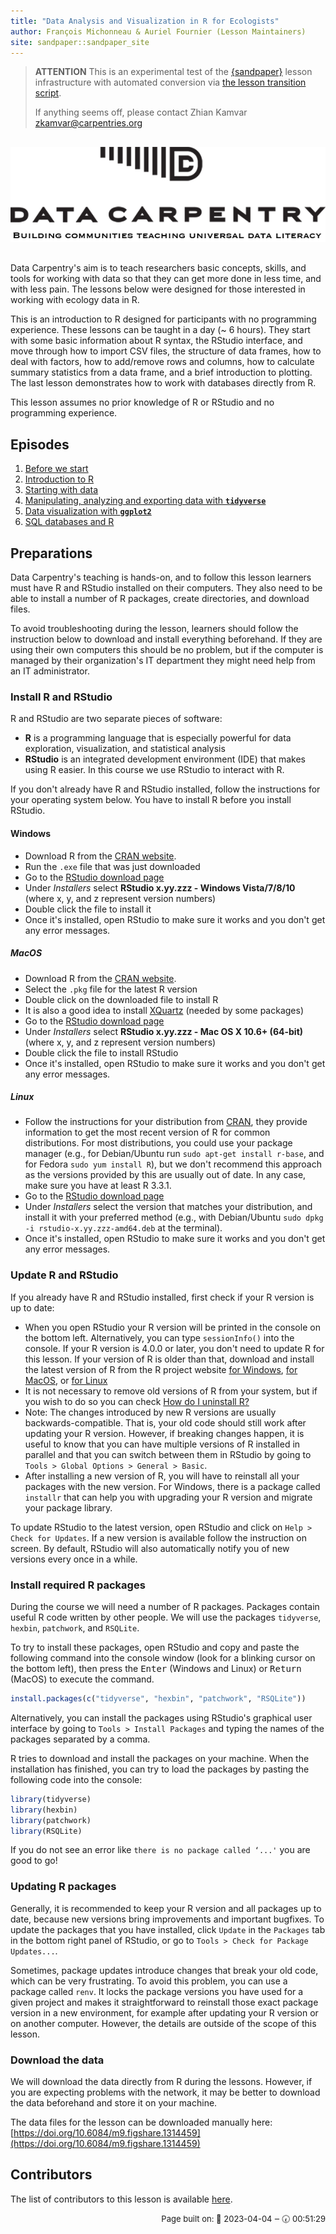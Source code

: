 ```yaml
---
title: "Data Analysis and Visualization in R for Ecologists"
author: François Michonneau & Auriel Fournier (Lesson Maintainers)
site: sandpaper::sandpaper_site
---
```


> **ATTENTION** This is an experimental test of the [{sandpaper}](https://carpentries.github.io/sandpaper-docs) lesson infrastructure
> with automated conversion via [the lesson transition script](https://github.com/data-lessons/lesson-transition/).
> 
> If anything seems off, please contact Zhian Kamvar [zkamvar@carpentries.org](mailto:zkamvar@carpentries.org)

<p></p>

<div style="text-align: center; margin-top: 30px; margin-bottom: 30px;">

![](./fig/DC-logo-vision.png)

</div>

<p></p>

Data Carpentry's aim is to teach researchers basic concepts, skills,
and tools for working with data so that they can get more done in less
time, and with less pain. The lessons below were designed for those interested
in working with ecology data in R.

This is an introduction to R designed for participants with no programming
experience. These lessons can be taught in a day (~ 6 hours). They start with
some basic information about R syntax, the RStudio interface, and move through
how to import CSV files, the structure of data frames, how to deal with factors,
how to add/remove rows and columns, how to calculate summary statistics from a
data frame, and a brief introduction to plotting. The last lesson demonstrates
how to work with databases directly from R.

This lesson assumes no prior knowledge of R or RStudio and no programming
experience.

## Episodes

1. [Before we start](00-before-we-start.html)
2. [Introduction to R](01-intro-to-r.html)
3. [Starting with data](02-starting-with-data.html)
4. [Manipulating, analyzing and exporting data with **`tidyverse`**](03-dplyr.html)
5. [Data visualization with **`ggplot2`**](04-visualization-ggplot2.html)
6. [SQL databases and R](05-r-and-databases.html)

## Preparations

Data Carpentry's teaching is hands-on, and to follow this lesson
learners must have R and RStudio installed on their computers. They also need
to be able to install a number of R packages, create directories, and download
files.

To avoid troubleshooting during the lesson, learners should follow the
instruction below to download and install everything beforehand.
If they are using their own computers this should be no problem,
but if the computer is managed by their organization's IT department
they might need help from an IT administrator.

### Install R and RStudio

R and RStudio are two separate pieces of software:

- **R** is a programming language that is especially powerful for data
  exploration, visualization, and statistical analysis
- **RStudio** is an integrated development environment (IDE) that makes using
  R easier. In this course we use RStudio to interact with R.

If you don't already have R and RStudio installed, follow the instructions for
your operating system below. You have to install R before you install RStudio.

#### Windows

- Download R from the
  [CRAN website](https://cran.r-project.org/bin/windows/base/release.htm).
- Run the `.exe` file that was just downloaded
- Go to the [RStudio download page](https://www.rstudio.com/products/rstudio/download/#download)
- Under *Installers* select **RStudio x.yy.zzz - Windows
  Vista/7/8/10** (where x, y, and z represent version numbers)
- Double click the file to install it
- Once it's installed, open RStudio to make sure it works and you don't get any
  error messages.

##### MacOS

- Download R from
  the [CRAN website](https://cran.r-project.org/bin/macosx/).
- Select the `.pkg` file for the latest R version
- Double click on the downloaded file to install R
- It is also a good idea to install [XQuartz](https://www.xquartz.org/) (needed
  by some packages)
- Go to the [RStudio download page](https://www.rstudio.com/products/rstudio/download/#download)
- Under *Installers* select **RStudio x.yy.zzz - Mac OS X 10.6+ (64-bit)**
  (where x, y, and z represent version numbers)
- Double click the file to install RStudio
- Once it's installed, open RStudio to make sure it works and you don't get any
  error messages.

##### Linux

- Follow the instructions for your distribution
  from [CRAN](https://cloud.r-project.org/bin/linux), they provide information
  to get the most recent version of R for common distributions. For most
  distributions, you could use your package manager (e.g., for Debian/Ubuntu run
  `sudo apt-get install r-base`, and for Fedora `sudo yum install R`), but we
  don't recommend this approach as the versions provided by this are
  usually out of date. In any case, make sure you have at least R 3.3.1.
- Go to the
  [RStudio download page](https://www.rstudio.com/products/rstudio/download/#download)
- Under *Installers* select the version that matches your distribution, and
  install it with your preferred method (e.g., with Debian/Ubuntu `sudo dpkg -i rstudio-x.yy.zzz-amd64.deb` at the terminal).
- Once it's installed, open RStudio to make sure it works and you don't get any
  error messages.

### Update R and RStudio

If you already have R and RStudio installed, first check if your R version is
up to date:

- When you open RStudio your R version will be printed in the console on
  the bottom left. Alternatively, you can type `sessionInfo()` into the console.
  If your R version is 4.0.0 or later, you don't need to update R for this
  lesson. If your version of R is older than that, download and install the
  latest version of R from the R project website
  [for Windows](https://cran.r-project.org/bin/windows/base/),
  [for MacOS](https://cran.r-project.org/bin/macosx/),
  or [for Linux](https://cran.r-project.org/bin/linux/)
- It is not necessary to remove old versions of R from your system,
  but if you wish to do so you can check
  [How do I uninstall R?](https://cran.r-project.org/bin/windows/base/rw-FAQ.html#How-do-I-UNinstall-R_003f)
- Note: The changes introduced by new R versions are usually backwards-compatible.
  That is, your old code should still work after updating your R version.
  However, if breaking changes happen, it is useful to know that you can have
  multiple versions of R installed in parallel and that you can switch between
  them in RStudio by going to `Tools > Global Options > General > Basic`.
- After installing a new version of R, you will have to reinstall all your packages
  with the new version. For Windows, there is a package called `installr` that can
  help you with upgrading your R version and migrate your package library.

To update RStudio to the latest version, open RStudio and click on
`Help > Check for Updates`. If a new version is available follow the
instruction on screen. By default, RStudio will also automatically notify you
of new versions every once in a while.

### Install required R packages

During the course we will need a number of R packages. Packages contain useful
R code written by other people. We will use the packages
`tidyverse`, `hexbin`, `patchwork`, and `RSQLite`.

To try to install these packages, open RStudio and copy and paste the following
command into the console window (look for a blinking cursor on the bottom left),
then press the <kbd>Enter</kbd> (Windows and Linux) or <kbd>Return</kbd> (MacOS)
to execute the command.


```r
install.packages(c("tidyverse", "hexbin", "patchwork", "RSQLite"))
```

Alternatively, you can install the packages using RStudio's graphical user
interface by going to `Tools > Install Packages` and typing the names of the
packages separated by a comma.

R tries to download and install the packages on your machine.
When the installation has finished, you can try to load the
packages by pasting the following code into the console:


```r
library(tidyverse)
library(hexbin)
library(patchwork)
library(RSQLite)
```

If you do not see an error like `there is no package called ‘...'` you are good
to go!

### Updating R packages

Generally, it is recommended to keep your R version and all packages
up to date, because new versions bring improvements and important bugfixes.
To update the packages that you have installed, click `Update` in the
`Packages` tab in the bottom right panel of RStudio, or go to
`Tools > Check for Package Updates...`.

Sometimes, package updates introduce changes that break your old code,
which can be very frustrating. To avoid this problem, you can use a package
called `renv`. It locks the package versions you have used for a given project
and makes it straightforward to reinstall those exact package version in a
new environment, for example after updating your R version or on another
computer. However, the details are outside of the scope of this lesson.

### Download the data

We will download the data directly from R during the lessons. However, if you
are expecting problems with the network, it may be better to download the data
beforehand and store it on your machine.

The data files for the lesson can be downloaded manually here: [https://doi.org/10.6084/m9.figshare.1314459](https://doi.org/10.6084/m9.figshare.1314459)

## Contributors

The list of contributors to this lesson is available [here](https://datacarpentry.org/R-ecology-lesson/CITATION).



<p style="text-align: right; font-size: small;">Page built on: 📆 2023-04-04 ‒ 🕢 00:51:29</p>


